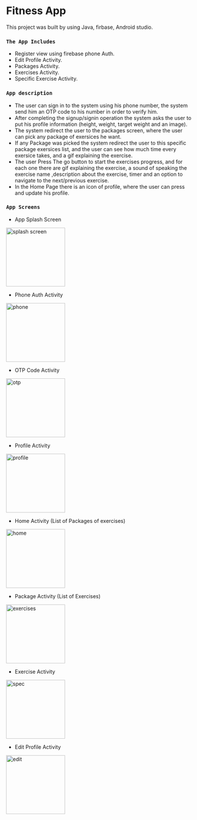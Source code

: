 
# Fitness App

This project was built by using Java, firbase, Android studio.

### `The App Includes`
- Register view using firebase phone Auth.
- Edit Profile Activity.
- Packages Activity.
- Exercises Activity.
- Specific Exercise Activity.


### `App description`
- The user can sign in to the system using his phone number, the system send him an OTP code to his number in order to verify him.
- After completing the signup/signin operation the system asks the user to put his profile information (height, weight, target weight and an image).
- The system redirect the user to the packages screen, where the user can pick any package of exersices he want.
- If any Package was picked the system redirect the user to this specific package exersices list, and the user can see how much time every exersice takes, and a gif explaining the exercise.
- The user Press The go button to start the exercises progress, and for each one there are gif explaining the exercise, a sound of speaking the exercise name ,description about the exercise, timer and an option to navigate to the next/previous exercise.
- In the Home Page there is an icon of profile, where the user can press and update his profile.



### `App Screens`
- App Splash Screen
<img width="160" alt="splash screen" src="https://user-images.githubusercontent.com/63257625/178334272-1717f3b7-7afe-4e0a-a92a-7c0b0ab5fe89.png">

- Phone Auth Activity
<img width="160" alt="phone" src="https://user-images.githubusercontent.com/63257625/178334293-24bb91e1-78e8-4ed4-a2f3-ea5d56f61426.png">

- OTP Code Activity
<img width="160" alt="otp" src="https://user-images.githubusercontent.com/63257625/178334297-b4642ee9-84cc-4bf0-86f3-d390b741ce15.png">

- Profile Activity
<img width="160" alt="profile" src="https://user-images.githubusercontent.com/63257625/178334264-655694bd-f44f-4deb-a551-41839761dcc0.png">

- Home Activity (List of Packages of exercises)
<img width="160" alt="home" src="https://user-images.githubusercontent.com/63257625/178334275-7d1c57e2-4466-40f7-9e5a-0dd5b3a56fb5.png">

- Package Activity (List of Exercises)
<img width="160" alt="exercises" src="https://user-images.githubusercontent.com/63257625/178334280-fd9508df-6e4a-4051-aa38-afa5ea38e220.png">

- Exercise Activity 
<img width="160" alt="spec" src="https://user-images.githubusercontent.com/63257625/178334292-78bc7848-078a-484e-a687-497df9308b06.png">

- Edit Profile Activity
<img width="160" alt="edit " src="https://user-images.githubusercontent.com/63257625/178334290-68f32326-e8c8-46d8-b43a-74c9746f1e40.png">
